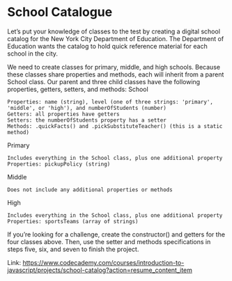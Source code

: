 # School Catalogue

Let’s put your knowledge of classes to the test by creating a digital school catalog for the New York City Department of Education. The Department of Education wants the catalog to hold quick reference material for each school in the city.

We need to create classes for primary, middle, and high schools. Because these classes share properties and methods, each will inherit from a parent School class. Our parent and three child classes have the following properties, getters, setters, and methods:
School

    Properties: name (string), level (one of three strings: 'primary', 'middle', or 'high'), and numberOfStudents (number)
    Getters: all properties have getters
    Setters: the numberOfStudents property has a setter
    Methods: .quickFacts() and .pickSubstituteTeacher() (this is a static method)

Primary

    Includes everything in the School class, plus one additional property
    Properties: pickupPolicy (string)

Middle

    Does not include any additional properties or methods

High

    Includes everything in the School class, plus one additional property
    Properties: sportsTeams (array of strings)

If you’re looking for a challenge, create the constructor() and getters for the four classes above. Then, use the setter and methods specifications in steps five, six, and seven to finish the project.

Link: https://www.codecademy.com/courses/introduction-to-javascript/projects/school-catalog?action=resume_content_item
